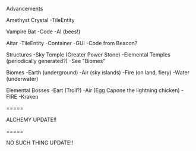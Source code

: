 Advancements

Amethyst Crystal
-TileEntity

Vampire Bat
-Code
-AI (bees!)

Altar
-TileEntity
-Container
-GUI
-Code from Beacon?

Structures
-Sky Temple (Greater Power Stone)
-Elemental Temples (periodically generated?)
-See "Biomes"

Biomes
-Earth (underground)
-Air (sky islands)
-Fire (on land, fiery)
-Water (underwater)

Elemental Bosses
-Eart (Troll?)
-Air (Egg Capone the lightning chicken)
-FIRE
-Kraken

=====

ALCHEMY UPDATE!!

=====

NO SUCH THING UPDATE!!


